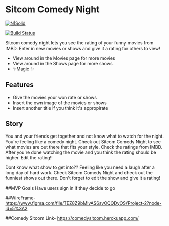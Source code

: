 # Sitcom Comedy Night


[![N|Solid](https://cldup.com/dTxpPi9lDf.thumb.png)](https://nodesource.com/products/nsolid)

[![Build Status](https://travis-ci.org/joemccann/dillinger.svg?branch=master)](https://travis-ci.org/joemccann/dillinger)

Sitcom comedy night lets you see the rating of your funny movies from IMBD. Enter in new movies or shows and give it a rating for others to view!

- View around in the Movies page for more movies
-  View around in the Shows page for more shows
- ✨Magic ✨

## Features

- Give the movies your won rate or shows
- Insert the own image of the movies or shows
- Insert another title if you think it's appropirate

## Story
You and your friends get together and not know what to watch for the night. You're feeling like a comedy night. Check out Sitcom Comedy Night to see what movies are out there that fits your style. Check the ratings from IMBD. After you're done watching the movie and you think the rating should be higher. Edit the rating!!

Dont know what show to get into?? Feeling like you need a laugh after a long day of hard work. Check Sitcom Comedy Night and check out the funniest shows out there. Don't forget to edit the show and give it a rating!

##MVP Goals
Have users sign in if they decide to go

##WireFrame-
https://www.figma.com/file/TEZ8Z9bMlvAS6svOQQDyOS/Project-2?node-id=5%3A2


##Comedy Sitcom Link-
https://comedysitcom.herokuapp.com/
